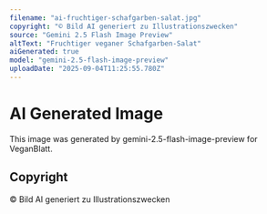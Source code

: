 ```yaml
---
filename: "ai-fruchtiger-schafgarben-salat.jpg"
copyright: "© Bild AI generiert zu Illustrationszwecken"
source: "Gemini 2.5 Flash Image Preview"
altText: "Fruchtiger veganer Schafgarben-Salat"
aiGenerated: true
model: "gemini-2.5-flash-image-preview"
uploadDate: "2025-09-04T11:25:55.780Z"
---
```


# AI Generated Image

This image was generated by gemini-2.5-flash-image-preview for VeganBlatt.

## Copyright
© Bild AI generiert zu Illustrationszwecken
